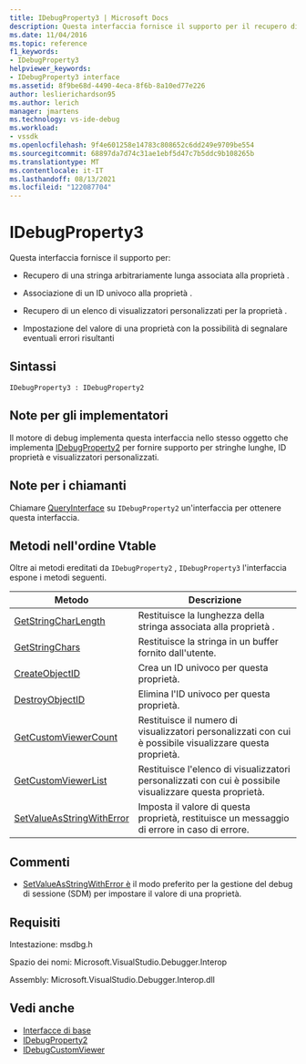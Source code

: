 ```yaml
---
title: IDebugProperty3 | Microsoft Docs
description: Questa interfaccia fornisce il supporto per il recupero di una stringa arbitrariamente lunga associata alla proprietà, l'associazione di un ID univoco alla proprietà, il recupero di un elenco di visualizzatori personalizzati per la proprietà, l'impostazione del valore di una proprietà con la possibilità di segnalare eventuali errori risultanti.
ms.date: 11/04/2016
ms.topic: reference
f1_keywords:
- IDebugProperty3
helpviewer_keywords:
- IDebugProperty3 interface
ms.assetid: 8f9be68d-4490-4eca-8f6b-8a10ed77e226
author: leslierichardson95
ms.author: lerich
manager: jmartens
ms.technology: vs-ide-debug
ms.workload:
- vssdk
ms.openlocfilehash: 9f4e601258e14783c808652c6dd249e9709be554
ms.sourcegitcommit: 68897da7d74c31ae1ebf5d47c7b5ddc9b108265b
ms.translationtype: MT
ms.contentlocale: it-IT
ms.lasthandoff: 08/13/2021
ms.locfileid: "122087704"
---
```

# <a name="idebugproperty3"></a>IDebugProperty3
Questa interfaccia fornisce il supporto per:

- Recupero di una stringa arbitrariamente lunga associata alla proprietà .

- Associazione di un ID univoco alla proprietà .

- Recupero di un elenco di visualizzatori personalizzati per la proprietà .

- Impostazione del valore di una proprietà con la possibilità di segnalare eventuali errori risultanti

## <a name="syntax"></a>Sintassi

```
IDebugProperty3 : IDebugProperty2
```

## <a name="notes-for-implementers"></a>Note per gli implementatori
 Il motore di debug implementa questa interfaccia nello stesso oggetto che implementa [IDebugProperty2](../../../extensibility/debugger/reference/idebugproperty2.md) per fornire supporto per stringhe lunghe, ID proprietà e visualizzatori personalizzati.

## <a name="notes-for-callers"></a>Note per i chiamanti
 Chiamare [QueryInterface](/cpp/atl/queryinterface) su `IDebugProperty2` un'interfaccia per ottenere questa interfaccia.

## <a name="methods-in-vtable-order"></a>Metodi nell'ordine Vtable
 Oltre ai metodi ereditati da `IDebugProperty2` , `IDebugProperty3` l'interfaccia espone i metodi seguenti.

|Metodo|Descrizione|
|------------|-----------------|
|[GetStringCharLength](../../../extensibility/debugger/reference/idebugproperty3-getstringcharlength.md)|Restituisce la lunghezza della stringa associata alla proprietà .|
|[GetStringChars](../../../extensibility/debugger/reference/idebugproperty3-getstringchars.md)|Restituisce la stringa in un buffer fornito dall'utente.|
|[CreateObjectID](../../../extensibility/debugger/reference/idebugproperty3-createobjectid.md)|Crea un ID univoco per questa proprietà.|
|[DestroyObjectID](../../../extensibility/debugger/reference/idebugproperty3-destroyobjectid.md)|Elimina l'ID univoco per questa proprietà.|
|[GetCustomViewerCount](../../../extensibility/debugger/reference/idebugproperty3-getcustomviewercount.md)|Restituisce il numero di visualizzatori personalizzati con cui è possibile visualizzare questa proprietà.|
|[GetCustomViewerList](../../../extensibility/debugger/reference/idebugproperty3-getcustomviewerlist.md)|Restituisce l'elenco di visualizzatori personalizzati con cui è possibile visualizzare questa proprietà.|
|[SetValueAsStringWithError](../../../extensibility/debugger/reference/idebugproperty3-setvalueasstringwitherror.md)|Imposta il valore di questa proprietà, restituisce un messaggio di errore in caso di errore.|

## <a name="remarks"></a>Commenti
- [SetValueAsStringWithError è](../../../extensibility/debugger/reference/idebugproperty3-setvalueasstringwitherror.md) il modo preferito per la gestione del debug di sessione (SDM) per impostare il valore di una proprietà.

## <a name="requirements"></a>Requisiti
 Intestazione: msdbg.h

 Spazio dei nomi: Microsoft.VisualStudio.Debugger.Interop

 Assembly: Microsoft.VisualStudio.Debugger.Interop.dll

## <a name="see-also"></a>Vedi anche
- [Interfacce di base](../../../extensibility/debugger/reference/core-interfaces.md)
- [IDebugProperty2](../../../extensibility/debugger/reference/idebugproperty2.md)
- [IDebugCustomViewer](../../../extensibility/debugger/reference/idebugcustomviewer.md)
